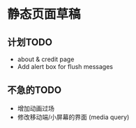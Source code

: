 # 静态页面草稿
## 计划TODO
- about & credit page
- Add alert box for flush messages
## 不急的TODO
* 增加动画过场
* 修改移动端/小屏幕的界面 (media  query)

